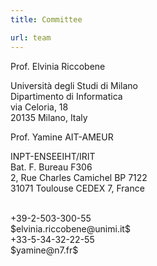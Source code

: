 ```yaml
---
title: Committee

url: team
---
```

<div class="container">
<div class="row">

<div class="col-6">
Prof. Elvinia Riccobene <br/>

Università degli Studi di Milano <br/>
Dipartimento di Informatica <br/>
via Celoria, 18 <br>
20135 Milano, Italy
</div>

<div class="col-6">
Prof. Yamine AIT-AMEUR <br/>

INPT-ENSEEIHT/IRIT <br/>
Bat. F. Bureau F306 <br/>
2, Rue Charles Camichel BP 7122  <br/>
31071 Toulouse CEDEX 7, France
</div>

</div> <!-- row -->

<br>

<div class="row">

<div class="col-6">
+39-2-503-300-55 <br/>
$elvinia.riccobene@unimi.it$ <br/>
</div>

<div class="col-6">
+33-5-34-32-22-55 <br/>
$yamine@n7.fr$ <br/>
</div>

</div> <!-- row -->
</div> <!-- container -->

